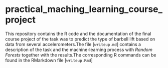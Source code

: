 # practical_maching_learning_course_project
This repository contains the R code and the documentation of the final course project of the task was to predict the type of barbell lift based on data from several accelerometers.The file [`writeup.md`] contains a description of the task and the machine-learning process with *Random Forests* together with the results.The corresponding R commands can be found in the RMarkdown file [`writeup.Rmd`]
